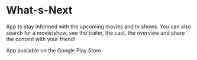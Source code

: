 # What-s-Next

App to stay informed with the upcoming movies and tv shows.
You can also search for a movie/show, see the trailer, the cast, the overview and share the content with your friend!

App available on the Google Play Store
